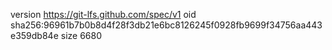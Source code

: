 version https://git-lfs.github.com/spec/v1
oid sha256:96961b7b0b8d4f28f3db21e6bc8126245f0928fb9699f34756aa443e359db84e
size 6680
